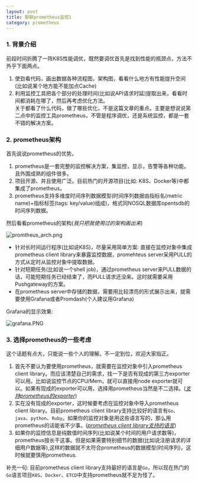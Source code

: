 ```yaml
---
layout: post 
title: 聊聊prometheus监控1
category: prometheus 
---
```

### 1. 背景介绍  
前段时间折腾了一阵K8S性能调优，既然要调优首先是找到性能的瓶颈点，方法不外乎下面两点。  

1. 使劲看代码，画出数据各种流程图，架构图，看看什么地方有性能提升空间(比如说某个地方能不能加点Cache)  
2. 利用监控工具把各个部分的处理时间(比如说API请求时延)提取出来，看看时间都消耗在哪了，然后再考虑优化方法。  
关于都看了什么代码，做了哪些优化，不是这篇文章的重点。主要是想说说第二点中的监控工具prometheus，不管是程序调优，还是系统监控，都是一套不错的解决方案。    
<!--description-->  

### 2. prometheus架构  
首先说说prometheus的优势。  

1. prometheus是一套完整的监控解决方案，集监控，显示，告警等各种功能。且外围成熟的组件很多。  
2. 项目开源、并且使用广泛。目前热门的开源项目(比如: K8S、Docker等)中都集成了prometheus。  
3. prometheus支持多维度时间序列数据模型(时间序列数据由指标名(metric name)+指标标签(tags: key/value)组成)，格式同NOSQL数据库opentsdb的时间序列数据。  

然后看看prometheus的架构(*我只把我使用过的架构画出来*)  

![promtheus_arch.png](/s8k/img/promtheus_arch.png)

- 针对长时间运行程序(比如说K8S)，尽量采用简单方案: 直接在监控对象中集成prometheus client library来暴露监控数据，promehteus server采用PULL的方式从定时从监控对象中提取数据。  
- 针对短期任务(比如说一个shell job)，通过prometheus server来PULL数据的话，可能短期任务已经结束了，而PULL请求还没来。这时就需要采用Pushgateway的方案。  
- 在prometheus server中存储的数据，需要用比较漂亮的形式展示出来，就需要使用Grafana或者Promdash(个人建议用Grafana)  

Grafana的显示效果:

![grafana.PNG](https://camo.githubusercontent.com/912714b2aaa96d5ddfa54f1f0c7b7c66f078495a/687474703a2f2f67726166616e612e6f72672f6173736574732f696d672f73746172745f706167655f62672e706e67)  

### 3. 选择prometheus的一些考虑  
这个话题有点大，只能说一些个人的理解。不一定到位，欢迎大家指正。  

1. 首先不要认为要使用prometheus，就需要在监控对象中引入prometheus client library。而应该清楚自己的需求，找一下是否有现成的第三方exporter可以用。比如说监控节点的CPU/Mem，就可以直接用node exporter就可以。如果有现成的exporter可以用，选择用prometheus当然是不二选择。(*[支持prometheus的exporter](https://prometheus.io/docs/instrumenting/exporters/)*)  
2. 实在没有现成的exporter，这时候要考虑在监控对象中导入prometheus client library。目前prometheus client library支持比较好的语言有`Go`、`java`、`python`、`Ruby`。如果你的监控对象是用这些语言写的，那么用prometheus的话能省不少事。(*[prometheus client library支持的语言](https://prometheus.io/docs/instrumenting/clientlibs/)*)  
3. 如果你的监控信息是纯数值时间序列(比如说某个时间的用户请求数等)，prometheus擅长干这事。但是如果需要特别细节的数据(比如说注册请求的详细用户数据等),这样的数据就不太符合prometheus的数据模型(时间序列)，这时候就要慎用prometheus.  

补充一句: 目前prometheus client library支持最好的语言是`Go`，所以现在热门的`Go`语言项目`K8S`、`Docker`、`ETCD`中支持prometheus就不足为怪了。  
